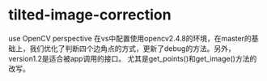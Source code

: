 # tilted-image-correction
use OpenCV perspective 
在vs中配置使用opencv2.4.8的环境，在master的基础上，我们优化了判断四个边角点的方式，更新了debug的方法。另外，version1.2是适合被app调用的接口。
尤其是get_points()和get_image()方法的改写。
